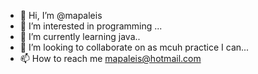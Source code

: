 - 👋 Hi, I’m @mapaleis
- 👀 I’m interested in programming ...
- 🌱 I’m currently learning java..
- 💞️ I’m looking to collaborate on as mcuh practice I can...
- 📫 How to reach me mapaleis@hotmail.com

<!---
mapaleis/mapaleis is a ✨ special ✨ repository because its `README.md` (this file) appears on your GitHub profile.
You can click the Preview link to take a look at your changes.
--->

